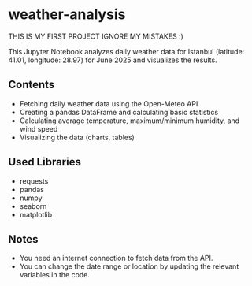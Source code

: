 # weather-analysis

THIS IS MY FIRST PROJECT IGNORE MY MISTAKES :)

This Jupyter Notebook analyzes daily weather data for Istanbul (latitude: 41.01, longitude: 28.97) for June 2025 and visualizes the results.

## Contents
- Fetching daily weather data using the Open-Meteo API
- Creating a pandas DataFrame and calculating basic statistics
- Calculating average temperature, maximum/minimum humidity, and wind speed
- Visualizing the data (charts, tables)

## Used Libraries
- requests
- pandas
- numpy
- seaborn
- matplotlib

## Notes
- You need an internet connection to fetch data from the API.
- You can change the date range or location by updating the relevant variables in the code.
